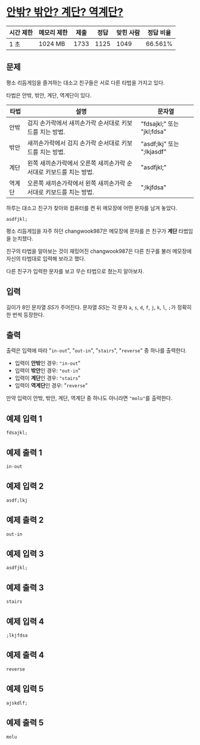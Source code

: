 # [안밖? 밖안? 계단? 역계단?](https://www.acmicpc.net/problem/28290)

| 시간 제한 | 메모리 제한 | 제출 | 정답 | 맞힌 사람 | 정답 비율 |
| --- | --- | --- | --- | --- | --- |
| 1 초 | 1024 MB | 1733 | 1125 | 1049 | 66.561% |

## 문제

평소 리듬게임을 즐겨하는 대소고 친구들은 서로 다른 타법을 가지고 있다.

타법은 안밖, 밖안, 계단, 역계단이 있다.

| 타법 | 설명 | 문자열 |
| --- | --- | --- |
| 안밖 | 검지 손가락에서 새끼손가락 순서대로 키보드를 치는 방법. | "fdsajkl;" 또는 "jkl;fdsa" |
| 밖안 | 새끼손가락에서 검지 손가락 순서대로 키보드를 치는 방법. | "asdf;lkj" 또는 ";lkjasdf" |
| 계단 | 왼쪽 새끼손가락에서 오른쪽 새끼손가락 순서대로 키보드를 치는 방법. | "asdfjkl;" |
| 역계단 | 오른쪽 새끼손가락에서 왼쪽 새끼손가락 순서대로 키보드를 치는 방법. | ";lkjfdsa" |

하루는 대소고 친구가 찾아와 컴퓨터를 켠 뒤 메모장에 어떤 문자를 남겨 놓았다.

```
asdfjkl;
```

평소 리듬게임을 자주 하던 changwook987은 메모장에 문자를 쓴 친구가 **계단** 타법임을 눈치챘다.

친구의 타법을 알아보는 것이 재밌어진 changwook987은 다른 친구를 불러 메모장에 자신의 타법대로 입력해 보라고 했다.

다른 친구가 입력한 문자를 보고 무슨 타법으로 쳤는지 알아보자.

## 입력

길이가 8인 문자열 𝑆$S$가 주어진다. 문자열 𝑆$S$는 각 문자 `a`, `s`, `d`, `f`, `j`, `k`, `l`, `;`가 정확히 한 번씩 등장한다.

## 출력

출력은 입력에 따라 "`in-out`", "`out-in`", "`stairs`", "`reverse`" 중 하나를 출력한다.

- 입력이 **안밖**인 경우: `"in-out`"
- 입력이 **밖안**인 경우: `"out-in`"
- 입력이 **계단**인 경우: `"stairs`"
- 입력이 **역계단**인 경우: "`reverse`"

만약 입력이 안밖, 밖안, 계단, 역계단 중 하나도 아니라면 `"molu"`를 출력한다.

## 예제 입력 1

```
fdsajkl;

```

## 예제 출력 1

```
in-out

```

## 예제 입력 2

```
asdf;lkj

```

## 예제 출력 2

```
out-in

```

## 예제 입력 3

```
asdfjkl;

```

## 예제 출력 3

```
stairs

```

## 예제 입력 4

```
;lkjfdsa

```

## 예제 출력 4

```
reverse

```

## 예제 입력 5

```
ajskdlf;

```

## 예제 출력 5

```
molu
```
